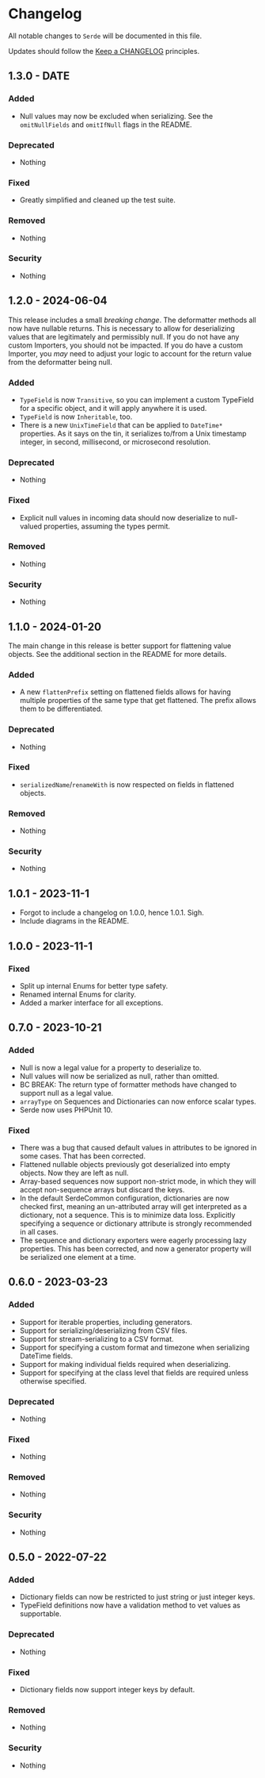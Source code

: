 # Changelog

All notable changes to `Serde` will be documented in this file.

Updates should follow the [Keep a CHANGELOG](http://keepachangelog.com/) principles.

## 1.3.0 - DATE

### Added
- Null values may now be excluded when serializing. See the `omitNullFields` and `omitIfNull` flags in the README.

### Deprecated
- Nothing

### Fixed
- Greatly simplified and cleaned up the test suite.

### Removed
- Nothing

### Security
- Nothing

## 1.2.0 - 2024-06-04

This release includes a small *breaking change*.  The deformatter methods all now have nullable returns.  This is necessary to allow for deserializing values that are legitimately and permissibly null.  If you do not have any custom Importers, you should not be impacted.  If you do have a custom Importer, you *may* need to adjust your logic to account for the return value from the deformatter being null.

### Added
- `TypeField` is now `Transitive`, so you can implement a custom TypeField for a specific object, and it will apply anywhere it is used.
- `TypeField` is now `Inheritable`, too.
- There is a new `UnixTimeField` that can be applied to `DateTime*` properties.  As it says on the tin, it serializes to/from a Unix timestamp integer, in second, millisecond, or microsecond resolution.

### Deprecated
- Nothing

### Fixed
- Explicit null values in incoming data should now deserialize to null-valued properties, assuming the types permit.

### Removed
- Nothing

### Security
- Nothing

## 1.1.0 - 2024-01-20

The main change in this release is better support for flattening value objects.  See the additional section in the README for more details.

### Added
- A new `flattenPrefix` setting on flattened fields allows for having multiple properties of the same type that get flattened.  The prefix allows them to be differentiated.

### Deprecated
- Nothing

### Fixed
- `serializedName`/`renameWith` is now respected on fields in flattened objects.

### Removed
- Nothing

### Security
- Nothing

## 1.0.1 - 2023-11-1
- Forgot to include a changelog on 1.0.0, hence 1.0.1. Sigh.
- Include diagrams in the README.

## 1.0.0 - 2023-11-1

### Fixed
- Split up internal Enums for better type safety.
- Renamed internal Enums for clarity.
- Added a marker interface for all exceptions.

## 0.7.0 - 2023-10-21

### Added
- Null is now a legal value for a property to deserialize to.
- Null values will now be serialized as null, rather than omitted.
- BC BREAK: The return type of formatter methods have changed to support null as a legal value.
- `arrayType` on Sequences and Dictionaries can now enforce scalar types.
- Serde now uses PHPUnit 10.

### Fixed
- There was a bug that caused default values in attributes to be ignored in some cases.  That has been corrected.
- Flattened nullable objects previously got deserialized into empty objects.  Now they are left as null.
- Array-based sequences now support non-strict mode, in which they will accept non-sequence arrays but discard the keys.
- In the default SerdeCommon configuration, dictionaries are now checked first, meaning an un-attributed array will get interpreted as a dictionary, not a sequence.  This is to minimize data loss.  Explicitly specifying a sequence or dictionary attribute is strongly recommended in all cases.
- The sequence and dictionary exporters were eagerly processing lazy properties.  This has been corrected, and now a generator property will be serialized one element at a time.

## 0.6.0 - 2023-03-23

### Added
- Support for iterable properties, including generators.
- Support for serializing/deserializing from CSV files.
- Support for stream-serializing to a CSV format.
- Support for specifying a custom format and timezone when serializing DateTime fields.
- Support for making individual fields required when deserializing.
- Support for specifying at the class level that fields are required unless otherwise specified.

### Deprecated
- Nothing

### Fixed
- Nothing

### Removed
- Nothing

### Security
- Nothing

## 0.5.0 - 2022-07-22

### Added
- Dictionary fields can now be restricted to just string or just integer keys.
- TypeField definitions now have a validation method to vet values as supportable.

### Deprecated
- Nothing

### Fixed
- Dictionary fields now support integer keys by default.

### Removed
- Nothing

### Security
- Nothing
